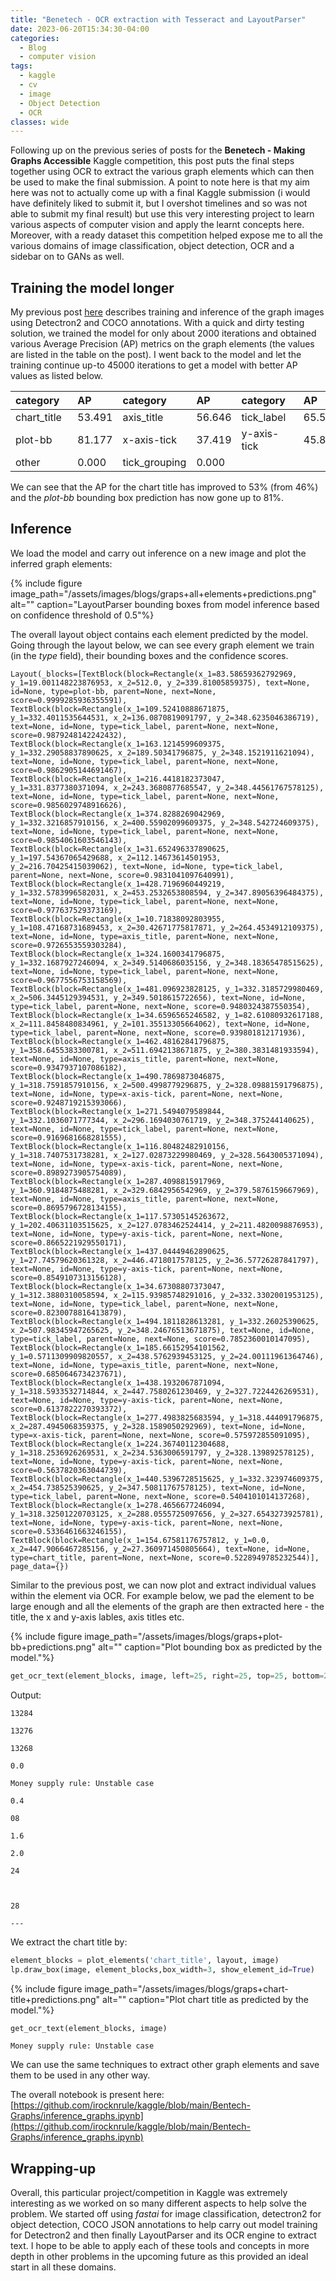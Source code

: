 ```yaml
---
title: "Benetech - OCR extraction with Tesseract and LayoutParser"
date: 2023-06-20T15:34:30-04:00
categories:
  - Blog
  - computer vision
tags:
  - kaggle
  - cv
  - image
  - Object Detection
  - OCR
classes: wide
---
```


Following up on the previous series of posts for the **Benetech - Making Graphs Accessible** Kaggle competition, this post puts the final steps together using OCR to extract the various graph elements which can then be used to make the final submission. A point to note here is that my aim here was not to actually come up with a final Kaggle submission (i would have definitely liked to submit it, but I overshot timelines and so was not able to submit my final result) but use this very interesting project to learn various aspects of computer vision and apply the learnt concepts here. Moreover, with a ready dataset this competition helped expose me to all the various domains of image classification, object detection, OCR and a sidebar on to GANs as well. 

## Training the model longer

My previous post [here](https://irocknrule.github.io/mahmad/blog/computer%20vision/Benetech_ObjDetection/) describes training and inference of the graph images using Detectron2 and COCO annotations. With a quick and dirty testing solution, we trained the model for only about 2000 iterations and obtained various Average Precision (AP) metrics on the graph elements (the values are listed in the table on the post). I went back to the model and let the training continue up-to 45000 iterations to get a model with better AP values as listed below. 

| category    | AP     | category      | AP     | category    | AP     |  
|:------------|:-------|:--------------|:-------|:------------|:-------|  
| chart_title | 53.491 | axis_title    | 56.646 | tick_label  | 65.561 |  
| plot-bb     | 81.177 | x-axis-tick   | 37.419 | y-axis-tick | 45.830 |  
| other       | 0.000  | tick_grouping | 0.000  |             |        |

We can see that the AP for the chart title has improved to 53% (from 46%) and the *plot-bb* bounding box prediction has now gone up to 81%. 

## Inference

We load the model and carry out inference on a new image and plot the inferred graph elements:

{% include figure image_path="/assets/images/blogs/graps+all+elements+predictions.png" alt="" caption="LayoutParser bounding boxes from model inference based on confidence threshold of 0.5"%}

The overall layout object contains each element predicted by the model. Going through the layout below, we can see every graph element we train (in the *type* field), their bounding boxes and the confidence scores. 

```
Layout(_blocks=[TextBlock(block=Rectangle(x_1=83.58659362792969, y_1=19.001148223876953, x_2=512.0, y_2=339.81005859375), text=None, id=None, type=plot-bb, parent=None, next=None, score=0.9999285936355591), TextBlock(block=Rectangle(x_1=109.52410888671875, y_1=332.4011535644531, x_2=136.0870819091797, y_2=348.6235046386719), text=None, id=None, type=tick_label, parent=None, next=None, score=0.9879248142242432), TextBlock(block=Rectangle(x_1=163.1214599609375, y_1=332.29058837890625, x_2=189.50341796875, y_2=348.1521911621094), text=None, id=None, type=tick_label, parent=None, next=None, score=0.9862905144691467), TextBlock(block=Rectangle(x_1=216.4418182373047, y_1=331.8377380371094, x_2=243.3680877685547, y_2=348.44561767578125), text=None, id=None, type=tick_label, parent=None, next=None, score=0.9856029748916626), TextBlock(block=Rectangle(x_1=374.8288269042969, y_1=332.3216857910156, x_2=400.55902099609375, y_2=348.542724609375), text=None, id=None, type=tick_label, parent=None, next=None, score=0.9854061603546143), TextBlock(block=Rectangle(x_1=31.652496337890625, y_1=197.54367065429688, x_2=112.14673614501953, y_2=216.70425415039062), text=None, id=None, type=tick_label, parent=None, next=None, score=0.9831041097640991), TextBlock(block=Rectangle(x_1=428.7196960449219, y_1=332.5783996582031, x_2=453.2532653808594, y_2=347.89056396484375), text=None, id=None, type=tick_label, parent=None, next=None, score=0.977637529373169), TextBlock(block=Rectangle(x_1=10.71838092803955, y_1=108.47168731689453, x_2=30.42671775817871, y_2=264.4534912109375), text=None, id=None, type=axis_title, parent=None, next=None, score=0.9726553559303284), TextBlock(block=Rectangle(x_1=324.1600341796875, y_1=332.1687927246094, x_2=349.5140686035156, y_2=348.18365478515625), text=None, id=None, type=tick_label, parent=None, next=None, score=0.9677556753158569), TextBlock(block=Rectangle(x_1=481.096923828125, y_1=332.3185729980469, x_2=506.3445129394531, y_2=349.5018615722656), text=None, id=None, type=tick_label, parent=None, next=None, score=0.9480324387550354), TextBlock(block=Rectangle(x_1=34.6596565246582, y_1=82.61080932617188, x_2=111.8458480834961, y_2=101.35513305664062), text=None, id=None, type=tick_label, parent=None, next=None, score=0.939801812171936), TextBlock(block=Rectangle(x_1=462.48162841796875, y_1=358.6455383300781, x_2=511.6942138671875, y_2=380.3831481933594), text=None, id=None, type=axis_title, parent=None, next=None, score=0.9347937107086182), TextBlock(block=Rectangle(x_1=490.7869873046875, y_1=318.7591857910156, x_2=500.4998779296875, y_2=328.09881591796875), text=None, id=None, type=x-axis-tick, parent=None, next=None, score=0.9248719215393066), TextBlock(block=Rectangle(x_1=271.5494079589844, y_1=332.1036071777344, x_2=296.1694030761719, y_2=348.375244140625), text=None, id=None, type=tick_label, parent=None, next=None, score=0.9169681668281555), TextBlock(block=Rectangle(x_1=116.80482482910156, y_1=318.7407531738281, x_2=127.02873229980469, y_2=328.5643005371094), text=None, id=None, type=x-axis-tick, parent=None, next=None, score=0.8989273905754089), TextBlock(block=Rectangle(x_1=287.4098815917969, y_1=360.9184875488281, x_2=329.6842956542969, y_2=379.5876159667969), text=None, id=None, type=axis_title, parent=None, next=None, score=0.8695796728134155), TextBlock(block=Rectangle(x_1=117.57305145263672, y_1=202.40631103515625, x_2=127.0783462524414, y_2=211.4820098876953), text=None, id=None, type=y-axis-tick, parent=None, next=None, score=0.8665221929550171), TextBlock(block=Rectangle(x_1=437.04449462890625, y_1=27.74579620361328, x_2=446.4718017578125, y_2=36.57726287841797), text=None, id=None, type=y-axis-tick, parent=None, next=None, score=0.8549107313156128), TextBlock(block=Rectangle(x_1=34.67308807373047, y_1=312.3880310058594, x_2=115.93985748291016, y_2=332.3302001953125), text=None, id=None, type=tick_label, parent=None, next=None, score=0.8230078816413879), TextBlock(block=Rectangle(x_1=494.1811828613281, y_1=332.26025390625, x_2=507.98345947265625, y_2=348.24676513671875), text=None, id=None, type=tick_label, parent=None, next=None, score=0.7852360010147095), TextBlock(block=Rectangle(x_1=185.66152954101562, y_1=0.5711309909820557, x_2=438.5762939453125, y_2=24.00111961364746), text=None, id=None, type=axis_title, parent=None, next=None, score=0.6850646734237671), TextBlock(block=Rectangle(x_1=438.1932067871094, y_1=318.5933532714844, x_2=447.7580261230469, y_2=327.7224426269531), text=None, id=None, type=y-axis-tick, parent=None, next=None, score=0.6137822270393372), TextBlock(block=Rectangle(x_1=277.4983825683594, y_1=318.444091796875, x_2=287.4945068359375, y_2=328.1589050292969), text=None, id=None, type=x-axis-tick, parent=None, next=None, score=0.575972855091095), TextBlock(block=Rectangle(x_1=224.36740112304688, y_1=318.2536926269531, x_2=234.5363006591797, y_2=328.139892578125), text=None, id=None, type=y-axis-tick, parent=None, next=None, score=0.5637820363044739), TextBlock(block=Rectangle(x_1=440.5396728515625, y_1=332.323974609375, x_2=454.738525390625, y_2=347.50811767578125), text=None, id=None, type=tick_label, parent=None, next=None, score=0.5404101014137268), TextBlock(block=Rectangle(x_1=278.4656677246094, y_1=318.32501220703125, x_2=288.0555725097656, y_2=327.6543273925781), text=None, id=None, type=y-axis-tick, parent=None, next=None, score=0.5336461663246155), TextBlock(block=Rectangle(x_1=154.67581176757812, y_1=0.0, x_2=447.9066467285156, y_2=27.360971450805664), text=None, id=None, type=chart_title, parent=None, next=None, score=0.5228949785232544)], page_data={})
```

Similar to the previous post, we can now plot and extract individual values within the element via OCR. For example below, we pad the element to be large enough and all the elements of the graph are then extracted here - the title, the x and y-axis lables, axis titles etc.

{% include figure image_path="/assets/images/blogs/graps+plot-bb+predictions.png" alt="" caption="Plot bounding box as predicted by the model."%}

```python
get_ocr_text(element_blocks, image, left=25, right=25, top=25, bottom=25)
```

Output:

```
13284

13276

13268

0.0

Money supply rule: Unstable case

0.4

08

1.6

2.0

24

 

28

---
```

We extract the chart title by:

```python
element_blocks = plot_elements('chart_title', layout, image)
lp.draw_box(image, element_blocks,box_width=3, show_element_id=True)

```

{% include figure image_path="/assets/images/blogs/graps+chart-title+predictions.png" alt="" caption="Plot chart title as predicted by the model."%}


```python
get_ocr_text(element_blocks, image)
```

```
Money supply rule: Unstable case
```

We can use the same techniques to extract other graph elements and save them to be used in any other way. 

The overall notebook is present here: [https://github.com/irocknrule/kaggle/blob/main/Bentech-Graphs/inference_graphs.ipynb](https://github.com/irocknrule/kaggle/blob/main/Bentech-Graphs/inference_graphs.ipynb)

## Wrapping-up

Overall, this particular project/competition in Kaggle was extremely interesting as we worked on so many different aspects to help solve the problem. We started off using *fastai* for image classification, detectron2 for object detection, COCO JSON annotations to help carry out model training for Detectron2 and then finally LayoutParser and its OCR engine to extract text. I hope to be able to apply each of these tools and concepts in more depth in other problems in the upcoming future as this provided an ideal start in all these domains. 
